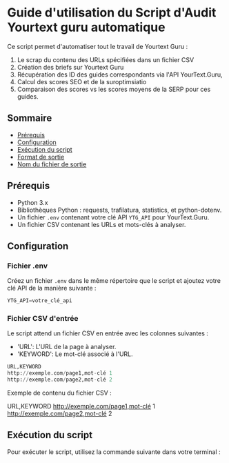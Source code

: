 # Guide d'utilisation du Script d'Audit Yourtext guru automatique

Ce script permet d'automatiser tout le travail de Yourtext Guru : 
1. Le scrap du contenu des URLs spécifiées dans un fichier CSV
2. Création des briefs sur Yourtext Guru
3. Récupération des ID des guides correspondants via l'API YourText.Guru,
4. Calcul des scores SEO et de la suroptimsiatio
5. Comparaison des scores vs les scores moyens de la SERP pour ces guides.

## Sommaire

- [Prérequis](#prérequis)
- [Configuration](#configuration)
- [Exécution du script](#exécution-du-script)
- [Format de sortie](#format-de-sortie)
- [Nom du fichier de sortie](#nom-du-fichier-de-sortie)

## Prérequis

- Python 3.x
- Bibliothèques Python : requests, trafilatura, statistics, et python-dotenv.
- Un fichier `.env` contenant votre clé API `YTG_API` pour YourText.Guru.
- Un fichier CSV contenant les URLs et mots-clés à analyser.

## Configuration

### Fichier .env

Créez un fichier `.env` dans le même répertoire que le script et ajoutez votre clé API de la manière suivante :

```python
YTG_API=votre_clé_api
```

### Fichier CSV d'entrée

Le script attend un fichier CSV en entrée avec les colonnes suivantes :

- 'URL': L'URL de la page à analyser.
- 'KEYWORD': Le mot-clé associé à l'URL.

```python
URL,KEYWORD
http://exemple.com/page1,mot-clé 1
http://exemple.com/page2,mot-clé 2
```

Exemple de contenu du fichier CSV :

URL,KEYWORD
http://exemple.com/page1,mot-clé 1
http://exemple.com/page2,mot-clé 2

## Exécution du script

Pour exécuter le script, utilisez la commande suivante dans votre terminal :


